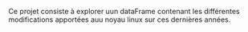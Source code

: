 Ce projet consiste à explorer uun dataFrame contenant les différentes modifications apportées auu noyau linux sur ces dernières années.   
